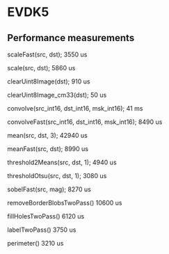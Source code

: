 # EVDK5

## Performance measurements

scaleFast(src, dst);
3550 us

scale(src, dst);
5860 us

clearUint8Image(dst);
910 us

clearUint8Image_cm33(dst);
50 us

convolve(src_int16, dst_int16, msk_int16);
41 ms

convolveFast(src_int16, dst_int16, msk_int16);
8490 us

mean(src, dst, 3);
42940 us

meanFast(src, dst);
8990 us

threshold2Means(src, dst, 1);
4940 us

thresholdOtsu(src, dst, 1);
3080 us

sobelFast(src, mag);
8270 us

removeBorderBlobsTwoPass()
10600 us

fillHolesTwoPass()
6120 us

labelTwoPass()
3750 us

perimeter()
3210 us